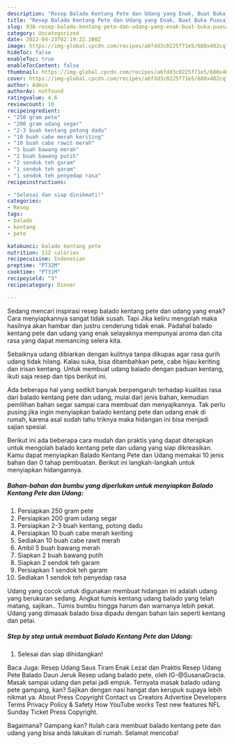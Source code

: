 ```yaml
---
description: "Resep Balado Kentang Pete dan Udang yang Enak, Buat Buka Puasa}"
title: "Resep Balado Kentang Pete dan Udang yang Enak, Buat Buka Puasa}"
slug: 938-resep-balado-kentang-pete-dan-udang-yang-enak-buat-buka-puasa
category: Uncategorized
date: 2022-04-23T02:19:22.280Z
image: https://img-global.cpcdn.com/recipes/a6fdd3c0225f71e5/680x482cq70/balado-kentang-pete-dan-udang-foto-resep-utama.jpg
hideToc: false
enableToc: true
enableTocContent: false
thumbnail: https://img-global.cpcdn.com/recipes/a6fdd3c0225f71e5/680x482cq70/balado-kentang-pete-dan-udang-foto-resep-utama.jpg
cover: https://img-global.cpcdn.com/recipes/a6fdd3c0225f71e5/680x482cq70/balado-kentang-pete-dan-udang-foto-resep-utama.jpg
author: Admin
authorAv: notfound
ratingvalue: 4.6
reviewcount: 10
recipeingredient:
- "250 gram pete"
- "200 gram udang segar"
- "2-3 buah kentang potong dadu"
- "10 buah cabe merah keriting"
- "10 buah cabe rawit merah"
- "5 buah bawang merah"
- "2 buah bawang putih"
- "2 sendok teh garam"
- "1 sendok teh garam"
- "1 sendok teh penyedap rasa"
recipeinstructions:

- "Selesai dan siap dinikmati!"
categories:
- Resep
tags:
- balado
- kentang
- pete

katakunci: balado kentang pete 
nutrition: 112 calories
recipecuisine: Indonesian
preptime: "PT32M"
cooktime: "PT31M"
recipeyield: "3"
recipecategory: Dinner

---
```



Sedang mencari inspirasi resep balado kentang pete dan udang yang enak? Cara menyiapkannya sangat tidak susah. Tapi Jika keliru mengolah maka hasilnya akan hambar dan justru cenderung tidak enak. Padahal balado kentang pete dan udang yang enak selayaknya mempunyai aroma dan cita rasa yang dapat memancing selera kita.


Sebaiknya udang dibiarkan dengan kulitnya tanpa dikupas agar rasa gurih udang tidak hilang. Kalau suka, bisa ditambahkan pete, cabe hijau keriting dan irisan kentang. Untuk membuat udang balado dengan paduan kentang, ikuti saja resep dan tips berikut ini.

Ada beberapa hal yang sedikit banyak berpengaruh terhadap kualitas rasa dari balado kentang pete dan udang, mulai dari jenis bahan, kemudian pemilihan bahan segar sampai cara membuat dan menyajikannya. Tak perlu pusing jika ingin menyiapkan balado kentang pete dan udang enak di rumah, karena asal sudah tahu triknya maka hidangan ini bisa menjadi sajian spesial.


Berikut ini ada beberapa cara mudah dan praktis yang dapat diterapkan untuk mengolah balado kentang pete dan udang yang siap dikreasikan. Kamu dapat menyiapkan Balado Kentang Pete dan Udang memakai 10 jenis bahan dan 0 tahap pembuatan. Berikut ini langkah-langkah untuk menyiapkan hidangannya.

<!--inarticleads1-->

##### Bahan-bahan dan bumbu yang diperlukan untuk menyiapkan Balado Kentang Pete dan Udang:

1. Persiapkan 250 gram pete
1. Persiapkan 200 gram udang segar
1. Persiapkan 2-3 buah kentang, potong dadu
1. Persiapkan 10 buah cabe merah keriting
1. Sediakan 10 buah cabe rawit merah
1. Ambil 5 buah bawang merah
1. Siapkan 2 buah bawang putih
1. Siapkan 2 sendok teh garam
1. Persiapkan 1 sendok teh garam
1. Sediakan 1 sendok teh penyedap rasa


Udang yang cocok untuk digunakan membuat hidangan ini adalah udang yang berukuran sedang. Angkat tumis kentang udang balado yang telah matang, sajikan.. Tumis bumbu hingga harum dan warnanya lebih pekat. Udang yang dimasak balado bisa dipadu dengan bahan lain seperti kentang dan petai. 

<!--inarticleads2-->

##### Step by step untuk membuat Balado Kentang Pete dan Udang:


1. Selesai dan siap dihidangkan!

Baca Juga: Resep Udang Saus Tiram Enak Lezat dan Praktis Resep Udang Pete Balado Daun Jeruk⁣ Resep udang balado pete, oleh IG-@SusanaGracia. Masak sampai udang dan petai jadi empuk. Ternyata masak balado udang pete gampang, kan? Sajikan dengan nasi hangat dan kerupuk supaya lebih nikmat ya. About Press Copyright Contact us Creators Advertise Developers Terms Privacy Policy &amp; Safety How YouTube works Test new features NFL Sunday Ticket Press Copyright. 

Bagaimana? Gampang kan? Itulah cara membuat balado kentang pete dan udang yang bisa anda lakukan di rumah. Selamat mencoba!
